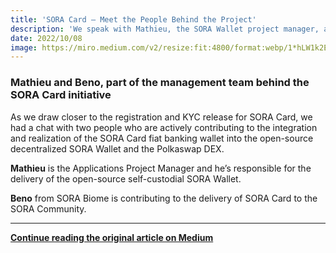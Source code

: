```yaml
---
title: 'SORA Card — Meet the People Behind the Project'
description: 'We speak with Mathieu, the SORA Wallet project manager, and Beno, who is managing the SORA Card initiative, ahead of the SORA Card launch'
date: 2022/10/08
image: https://miro.medium.com/v2/resize:fit:4800/format:webp/1*hLW1k2EhsTwIzgtqk3wjWw.png
---
```


### Mathieu and Beno, part of the management team behind the SORA Card initiative

As we draw closer to the registration and KYC release for SORA Card, we had a chat with two people who are actively contributing to the integration and realization of the SORA Card fiat banking wallet into the open-source decentralized SORA Wallet and the Polkaswap DEX.

**Mathieu** is the Applications Project Manager and he’s responsible for the delivery of the open-source self-custodial SORA Wallet.

**Beno** from SORA Biome is contributing to the delivery of SORA Card to the SORA Community.

---

**[Continue reading the original article on Medium](https://medium.com/sora-xor/sora-card-meet-the-people-behind-the-project-53b6ca9e3818)**
